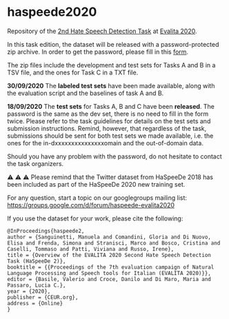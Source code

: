 # haspeede2020
Repository of the [2nd Hate Speech Detection Task](http://www.di.unito.it/~tutreeb/haspeede-evalita20/index.html#) at [Evalita 2020](http://www.evalita.it/2020).

In this task edition, the dataset will be released with a password-protected zip archive. In order to get the password, please fill in this [form](https://forms.gle/BJQy6ciiXXtPCCJdA).

The zip files include the development and test sets for Tasks A and B in a TSV file, and the ones for Task C in a TXT file.

**30/09/2020** The **labeled test sets** have been made available, along with the evaluation script and the baselines of task A and B. 


**18/09/2020** The **test sets** for Tasks A, B and C have been **released**. The password is the same as the dev set, there is no need to fill in the form twice.
Please refer to the task guidelines for details on the test sets and submission instructions. Remind, however, that regardless of the task, submissions should be sent for both test sets we made available, i.e. the ones for the in-dxxxxxxxxxxxxxxxomain and the out-of-domain data.


Should you have any problem with the password, do not hesitate to contact the task organizers.



:warning: :warning: :warning: Please remind that the Twitter dataset from HaSpeeDe 2018 has been included as part of the HaSpeeDe 2020 new training set.


For any question, start a topic on our googlegroups mailing list: https://groups.google.com/d/forum/haspeede-evalita2020 

If you use the dataset for your work, please cite the following:

~~~
@InProceedings{haspeede2,
author = {Sanguinetti, Manuela and Comandini, Gloria and Di Nuovo, Elisa and Frenda, Simona and Stranisci, Marco and Bosco, Cristina and Caselli, Tommaso and Patti, Viviana and Russo, Irene},
title = {Overview of the EVALITA 2020 Second Hate Speech Detection Task (HaSpeeDe 2)},
booktitle = {{Proceedings of the 7th evaluation campaign of Natural Language Processing and Speech tools for Italian (EVALITA 2020)}},
editor = {Basile, Valerio and Croce, Danilo and Di Maro, Maria and Passaro, Lucia C.},
year = {2020},
publisher = {CEUR.org},
address = {Online}
}
~~~